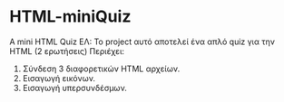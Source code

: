# HTML-miniQuiz
A mini HTML Quiz
ΕΛ: 
Το project αυτό αποτελεί ένα απλό quiz για την HTML (2 ερωτήσεις)
Περιέχει: 
  1. Σύνδεση 3 διαφορετικών HTML αρχείων.
  2. Εισαγωγή εικόνων.
  3. Εισαγωγή υπερσυνδέσμων.
